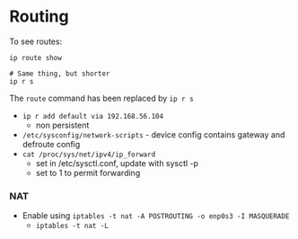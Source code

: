 # Routing

To see routes:

    ip route show

    # Same thing, but shorter
    ip r s

The `route` command has been replaced by `ip r s`


* `ip r add default via 192.168.56.104`
    * non persistent
* `/etc/sysconfig/network-scripts` - device config contains gateway and defroute config
* `cat /proc/sys/net/ipv4/ip_forward`
    * set in /etc/sysctl.conf, update with sysctl -p
    * set to 1 to permit forwarding

### NAT

* Enable using `iptables -t nat -A POSTROUTING -o enp0s3 -I MASQUERADE `
    * `iptables -t nat -L`
    